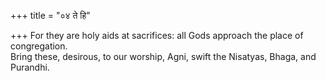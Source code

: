 +++
title = "०४ ते हि"

+++
For they are holy aids at sacrifices: all Gods approach the place of congregation.  
     Bring these, desirous, to our worship, Agni, swift the Nisatyas, Bhaga, and Purandhi.